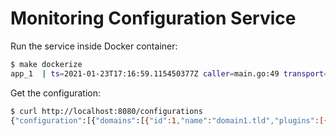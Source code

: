 # Monitoring Configuration Service

Run the service inside Docker container:

```bash
$ make dockerize
app_1  | ts=2021-01-23T17:16:59.115450377Z caller=main.go:49 transport=http address=:8080 msg=listening
```

Get the configuration:

```bash
$ curl http://localhost:8080/configurations
{"configuration":[{"domains":[{"id":1,"name":"domain1.tld","plugins":[{"id":1,"name":"http.http_status200"}]}]}]}
```
